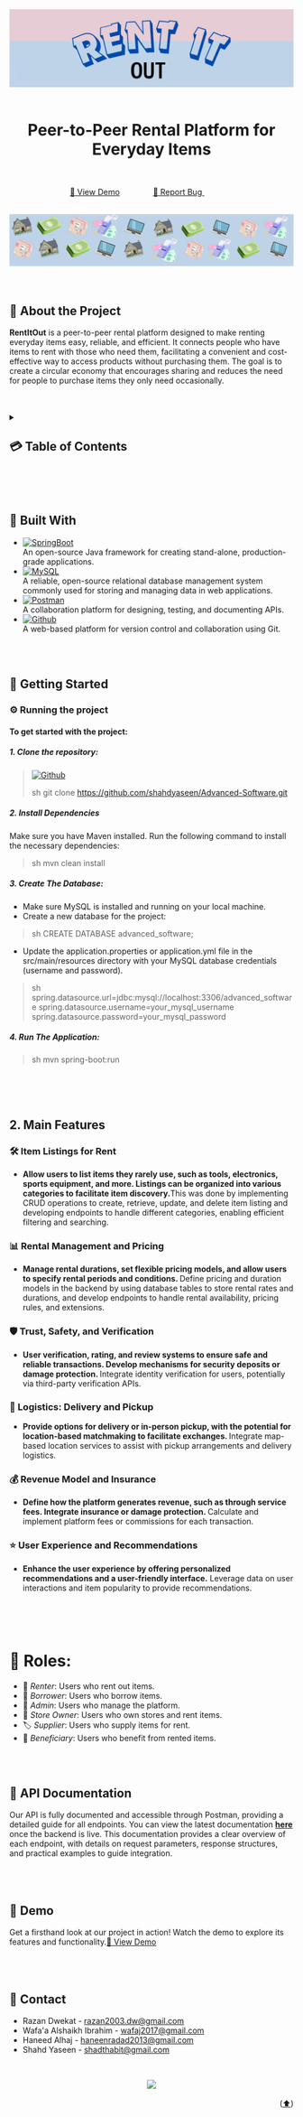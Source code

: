 <a name="readme-top"></a>
<div align="center">
     <br>
   <br>
  <img src="one.PNG" alt="Description of the image">
</div>
<div align="center">
  <br>
  <h1>Peer-to-Peer Rental Platform for Everyday Items</h1> &nbsp;
<div align="center">
  <p align="center">
    <a href="https://drive.google.com/drive/folders/1deZO6aF5LGN1ZyNQpeAcqBsgOhbOTN6-?usp=sharing">👾 View Demo</a>
    &nbsp;&nbsp;&nbsp;&nbsp;&nbsp;&nbsp;&nbsp;&nbsp;&nbsp;&nbsp;&nbsp;&nbsp;&nbsp;
    <a href="REPORT LINK">🐞 Report Bug </a>
    &nbsp;&nbsp;&nbsp;&nbsp;&nbsp;&nbsp;&nbsp;&nbsp;&nbsp;&nbsp;&nbsp;&nbsp;&nbsp;
  </p>
     <br>
</div>
     
</div>
<div align="center">
  <img src="two.PNG" alt="Description of the image">
</div>
<br>
<br>




<a name="intro"></a>
## 🌟 About the Project
<strong>RentItOut</strong> is a peer-to-peer rental platform designed to make renting everyday items easy, reliable, and efficient. It connects people who have items to rent with those who need them, facilitating a convenient and cost-effective way to access products without purchasing them. The goal is to create a circular economy that encourages sharing and reduces the need for people to purchase items they only need occasionally.
<br>
<br>
<br>


<details>
  <summary><h2>💳 Table of Contents<h2\></summary>
  <ol>
    <li><a href="#intro">Introduction (What's RentItOut?)</a></li>
    <li><a href="#bw">Built With</a></li>
    <li><a href="#gs">Getting Started</a></li>
    <li><a href="#coref">Main Features</a></li>
    <li><a href="#roles">Roles</a></li>
    <li><a href="#API">API Documentation</a></li>
    <li><a href="#demo">Demo</a></li>
    <li><a href="#contact">Contact</a></li>
  </ol>
</details>
 <br>
 <br>
 <br>


<a name="bw"></a>
## 🔨 Built With
* [![SpringBoot][Spring-boot]][SpringURL] <br>An open-source Java framework for creating stand-alone, production-grade applications.
* [![MySQL][MySQL]][MySQLURL] <br>A reliable, open-source relational database management system commonly used for storing and managing data in web applications.
* [![Postman][Postman]][PostmanURL] <br>A collaboration platform for designing, testing, and documenting APIs.
* [![Github][Github]][GithubURL] <br>A web-based platform for version control and collaboration using Git.
<br>
<br>



<a name="gs"></a>
## 🚀 Getting Started
### ⚙️ Running the project
#### To get started with the project:
##### 1. Clone the repository:
> [![Github][Github]][wewe]
>
> sh
> git clone https://github.com/shahdyaseen/Advanced-Software.git
> 
##### 2. Install Dependencies
Make sure you have Maven installed. Run the following command to install the necessary dependencies:
>
> sh
> mvn clean install
> 
##### 3. Create The Database:
* Make sure MySQL is installed and running on your local machine.
* Create a new database for the project:
>
> sh
> CREATE DATABASE advanced_software;
> 
* Update the application.properties or application.yml file in the src/main/resources directory with your MySQL database credentials (username and password).
>
> sh
> spring.datasource.url=jdbc:mysql://localhost:3306/advanced_software
> spring.datasource.username=your_mysql_username
> spring.datasource.password=your_mysql_password
> 
##### 4. Run The Application:
>
> sh
> mvn spring-boot:run
> 
<br>
<br>
<br>



 <a name="coref"></a>

## 2. Main Features
### 🛠️ Item Listings for Rent
- <strong> Allow users to list items they rarely use, such as tools, electronics, sports equipment, and more. Listings can be organized into various categories to facilitate item discovery.</strong>This was done by implementing CRUD operations to create, retrieve, update, and delete item listing and developing endpoints to handle different categories, enabling efficient filtering and searching.
  <br>
  
### 📊 Rental Management and Pricing
- <strong> Manage rental durations, set flexible pricing models, and allow users to specify rental periods and conditions. </strong>Define pricing and duration models in the backend by using database tables to store rental rates and durations, and develop endpoints to handle rental availability, pricing rules, and extensions.
  <br>

### 🛡️ Trust, Safety, and Verification
- <strong> User verification, rating, and review systems to ensure safe and reliable transactions. Develop mechanisms for security deposits or damage protection. </strong>Integrate identity verification for users, potentially via third-party verification APIs. 
  <br>
  
### 🚚 Logistics: Delivery and Pickup
- <strong> Provide options for delivery or in-person pickup, with the potential for location-based matchmaking to facilitate exchanges. </strong>Integrate map-based location services to assist with pickup arrangements and delivery logistics.
  <br>

### 💰 Revenue Model and Insurance
- <strong> Define how the platform generates revenue, such as through service fees. Integrate insurance or damage protection. </strong>Calculate and implement platform fees or commissions for each transaction. 
  <br>

### ⭐ User Experience and Recommendations
- <strong> Enhance the user experience by offering personalized recommendations and a user-friendly interface.</strong> Leverage data on user interactions and item popularity to provide recommendations. 
  <br>
 <br>
 <br>
 <br>


 <a name="roles"></a>
# 👥 Roles:
- 👤 *Renter*: Users who rent out items.
- 👥 *Borrower*: Users who borrow items.
- 🔧 *Admin*: Users who manage the platform.
- 🏬 *Store Owner*: Users who own stores and rent items.
- 🏷️ *Supplier*: Users who supply items for rent.
- 💼 *Beneficiary*: Users who benefit from rented items.
  <br>
 <br>
 <br>





<a name="API"></a>
## 📝 API Documentation
Our API is fully documented and accessible through Postman, providing a detailed guide for all endpoints. You can view the latest documentation <a href="https://rental-app-6121.postman.co/workspace/Rental~dcb06ec3-4aed-4505-91d5-e5c923b168d2/documentation/39311362-637c5de3-149d-4b21-a1cd-f37e7494107f"><strong>here</strong></a>  once the backend is live. This documentation provides a clear overview of each endpoint, with details on request parameters, response structures, and practical examples to guide integration.
<br>
<br>
<br>
<br>


<a name="demo"></a>
## 📸 Demo
Get a firsthand look at our project in action! Watch the demo to explore its features and functionality.<a href="https://drive.google.com/drive/folders/1deZO6aF5LGN1ZyNQpeAcqBsgOhbOTN6-?usp=sharing">🚀 View Demo</a>
<br>
<br>
<br>
<br>



<a name="contact"></a>
## 📱 Contact
* Razan Dwekat - razan2003.dw@gmail.com
* Wafa'a Alshaikh Ibrahim - wafaj2017@gmail.com
* Haneed Alhaj - haneenradad2013@gmail.com
* Shahd Yaseen - shadthabit@gmail.com
<br>
  <p align="center"><a href="https://github.com/shahdyaseen/Advanced-Software/graphs/contributors">
  <img src="https://contrib.rocks/image?repo=shahdyaseen/Advanced-Software" />
</a> </p>
 <p align="right">(<a href="#readme-top">⬆️</a>)</p>
 <br>
<br>
<br>
<br>



[MySQL]: https://img.shields.io/badge/MySQL-4479A1?style=for-the-badge&logo=mysql&logoColor=white
[MySQLURL]: https://www.mysql.com/
[Spring-boot]: https://img.shields.io/badge/Spring%20Boot-6DB33F?style=for-the-badge&logo=spring-boot&logoColor=white
[SpringURL]: https://spring.io/projects/spring-boot
[GithubURL]: https://github.com/
[Postman]: https://img.shields.io/badge/Postman-FF6C37?style=for-the-badge&logo=postman&logoColor=white
[PostmanURL]: https://www.postman.com/
[wewe]: https://github.com/shahdyaseen/Advanced-Software.git
[JQuery-url]: https://jquery.com 
[Github]: https://img.shields.io/badge/GitHub-181717?style=for-the-badge&logo=github&logoColor=white

